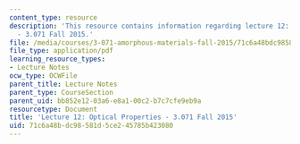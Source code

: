 ```yaml
---
content_type: resource
description: 'This resource contains information regarding lecture 12: Optical properties
  - 3.071 Fall 2015.'
file: /media/courses/3-071-amorphous-materials-fall-2015/71c6a48bdc98581d5ce245785b423080_MIT3_071F15_Lecture12.pdf
file_type: application/pdf
learning_resource_types:
- Lecture Notes
ocw_type: OCWFile
parent_title: Lecture Notes
parent_type: CourseSection
parent_uid: bb852e12-03a6-e8a1-00c2-b7c7cfe9eb9a
resourcetype: Document
title: 'Lecture 12: Optical Properties - 3.071 Fall 2015'
uid: 71c6a48b-dc98-581d-5ce2-45785b423080
---
```

